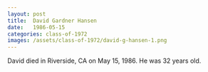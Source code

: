 ```yaml
---
layout: post
title:  David Gardner Hansen
date:   1986-05-15
categories: class-of-1972
images: /assets/class-of-1972/david-g-hansen-1.png
---
```

David died in Riverside, CA on May 15, 1986.  He was 32 years old.
